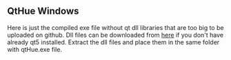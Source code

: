 ## QtHue Windows
Here is just the compiled exe file without qt dll libraries that are too big to be uploaded on github. 
Dll files can be downloaded from [here](http://mariusmotea.go.ro/Share/qt5libraries.zip) if you don't have already qt5 installed. Extract the dll files and place them in the same folder with qtHue.exe file.
